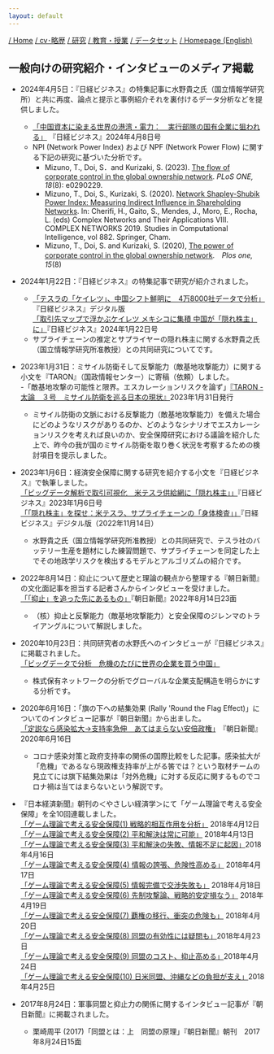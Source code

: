 ```yaml
---
layout: default
---
```

[/ Home](https://skurizaki.github.io/jpn/) [/ cv･略歴](./about.html) [/ 研究](http://www.f.waseda.jp/kurizaki/research.html) [/ 教育・授業](./teaching.html) [/ データセット](http://www.f.waseda.jp/kurizaki/data.html) [/ Homepage (English)](https://skurizaki.github.io/) 

## 一般向けの研究紹介・インタビューのメディア掲載
- 2024年4月5日：『日経ビジネス』の特集記事に水野貴之氏（国立情報学研究所）と共に再度、論点と提示と事例紹介それを裏付けるデータ分析などを提供しました。<br>
  - [「中国資本に染まる世界の港湾・電力：　実行部隊の国有企業に狙われる」](https://business.nikkei.com/atcl/NBD/19/special/01753/) 『日経ビジネス』2024年4月8日号<br>
  - NPI (Network Power Index) および NPF (Network Power Flow) に関する下記の研究に基づいた分析です。
    - Mizuno, T., Doi, S．and Kurizaki, S. (2023). [The flow of corporate control in the global ownership network](https://doi.org/10.1371/journal.pone.0290229). 
  _PLoS ONE, 18_(8): e0290229.
    - Mizuno, T., Doi, S., Kurizaki, S. (2020). [Network Shapley-Shubik Power Index: Measuring Indirect Influence in Shareholding Networks](https://doi.org/10.1007/978-3-030-36683-4_49). In: Cherifi, H., Gaito, S., Mendes, J., Moro, E., Rocha, L. (eds) Complex Networks and Their Applications VIII. COMPLEX NETWORKS 2019. Studies in Computational Intelligence, vol 882. Springer, Cham.
    - Mizuno, T., Doi, S. and Kurizaki, S. (2020), [The power of corporate control in the global ownership network](https://doi.org/10.1371/journal.pone.0237862).　_Plos one, 15_(8)

- 2024年1月22日：『日経ビジネス』の特集記事で研究が紹介されました。
  - [「テスラの「ケイレツ」、中国シフト鮮明に　4万8000社データで分析」](https://business.nikkei.com/atcl/gen/19/00600/011700004/?gift=gl7AsNnH5EboL51iixxT4iekKCYJ4eEgKXWYc2la2mw%253D&n_cid=nbpnb_gift)『日経ビジネス』デジタル版<br>
  [「取引先マップで浮かぶケイレツ メキシコに集積 中国が「隠れ株主」に」](https://business.nikkei.com/atcl/NBD/19/special/01678/)『日経ビジネス』2024年1月22日号<br>
  - サプライチェーンの推定とサプライヤーの隠れ株主に関する水野貴之氏（国立情報学研究所准教授）との共同研究についてです。<br>

- 2023年1月31日：ミサイル防衛そして反撃能力（敵基地攻撃能力）に関する小文を『TARON』（国政情報センター）に寄稿（依頼）しました。<br>
  -「敵基地攻撃の可能性と限界。エスカレーションリスクを論ず」[『TARON - 太論　３号　ミサイル防衛を巡る日本の現状』](https://www.kokuseijoho.jp/2023年/978-4-87760-270-3-2-3-3/)2023年1月31日発行<br>
  - ミサイル防衛の文脈における反撃能力（敵基地攻撃能力）を備えた場合にどのようなリスクがありるのか、どのようなシナリオでエスカレーションリスクを考えれば良いのか、安全保障研究における議論を紹介した上で、昨今の我が国のミサイル防衛を取り巻く状況を考察するための検討項目を提示しました。
  
- 2023年1月6日：経済安全保障に関する研究を紹介する小文を『日経ビジネス』で執筆しました。<br>
  [「ビッグデータ解析で取引可視化　米テスラ供給網に「隠れ株主」」](https://business.nikkei.com/atcl/NBD/19/00150/122600066/)『日経ビジネス』2023年1月6日号<br>
  [「「隠れ株主」を探せ：米テスラ、サプライチェーンの「身体検査」」](https://business.nikkei.com/atcl/gen/19/00351/110900058/)『日経ビジネス』デジタル版（2022年11月14日）
  - 水野貴之氏（国立情報学研究所准教授）との共同研究で、テスラ社のバッテリー生産を題材にした練習問題で、サプライチェーンを同定した上でその地政学リスクを検出するモデルとアルゴリズムの紹介です。<br>

- 2022年8月14日：抑止について歴史と理論の観点から整理する『朝日新聞』の文化面記事を担当する記者さんからインタビューを受けました。<br>
  [「「抑止」を追った先にあるもの」](https://www.dropbox.com/scl/fi/tnix5sm1mqaq1j38y8kv8/220814.pdf?rlkey=mg9136pnun5xmekigu1q0pqbk&dl=0)『朝日新聞』2022年8月14日23面<br>
  - （核）抑止と反撃能力（敵基地攻撃能力）と安全保障のジレンマのトライアングルについて解説しました。<br>

- 2020年10月23日：共同研究者の水野氏へのインタビューが『日経ビジネス』に掲載されました。<br>
  [「ビッグデータで分析　危機のたびに世界の企業を買う中国」](https://business.nikkei.com/atcl/gen/19/00141/101200013/)<br>
  - 株式保有ネットワークの分析でグローバルな企業支配構造を明らかにする分析です。<br>

- 2020年6月16日：「旗の下への結集効果 (Rally 'Round the Flag Effect)」についてのインタビュー記事が『朝日新聞』から出ました。<br>
  [「定説なら感染拡大→支持率急伸　あてはまらない安倍政権」](https://digital.asahi.com/articles/ASN6H72DRN62UHBI03H.html)　『朝日新聞』2020年6月16日<br>
  - コロナ感染対策と政府支持率の関係の国際比較をした記事。感染拡大が「危機」であるなら現政権支持率が上がる筈では？という取材チームの見立てには旗下結集効果は「対外危機」に対する反応に関するものでコロナ禍は当てはまらないという解説です。<br>


- 『日本経済新聞』朝刊の＜やさしい経済学＞にて「ゲーム理論で考える安全保障」を全10回連載しました。<br>
  [「ゲーム理論で考える安全保障(1) 戦略的相互作用を分析」](https://www.nikkei.com/article/DGXMZO29246470R10C18A4SHE000/) 2018年4月12日<br>
  [「ゲーム理論で考える安全保障(2) 平和解決は常に可能」](https://www.nikkei.com/article/DGXMZO29297390S8A410C1SHE000/) 2018年4月13日<br>
  [「ゲーム理論で考える安全保障(3) 平和解決の失敗、情報不足に起因」](https://www.nikkei.com/article/DGXMZO29345800T10C18A4SHE000/)2018年4月16日<br>
  [「ゲーム理論で考える安全保障(4) 情報の誇張、危険性高める」](https://www.nikkei.com/article/DGXMZO29427740W8A410C1SHE000/) 2018年4月17日<br>
  [「ゲーム理論で考える安全保障(5) 情報完備で交渉失敗も」](https://www.nikkei.com/article/DGKKZO29470160X10C18A4KE8000/) 2018年4月18日<br>
  [「ゲーム理論で考える安全保障(6) 先制攻撃論、戦略的安定損なう」](https://www.nikkei.com/article/DGXMZO29527380Y8A410C1SHE000/) 2018年4月19日<br>
  [「ゲーム理論で考える安全保障(7) 覇権の移行、衝突の危険も」](https://www.nikkei.com/article/DGKKZO29572880Z10C18A4KE8000/) 2018年4月20日<br>
  [「ゲーム理論で考える安全保障(8) 同盟の有効性には疑問も」](https://www.nikkei.com/article/DGXMZO29630610Q8A420C1SHE000/)2018年4月23日<br>
  [「ゲーム理論で考える安全保障(9) 同盟のコスト、抑止高める」](https://www.nikkei.com/article/DGXMZO29713350T20C18A4SHE000/)2018年4月24日<br>
  [「ゲーム理論で考える安全保障(10) 日米同盟、沖縄などの負担が支え」](https://www.nikkei.com/article/DGXMZO29760810U8A420C1SHE000/)2018年4月25日<br>


- 2017年8月24日：軍事同盟と抑止力の関係に関するインタビュー記事が『朝日新聞』に掲載されました。<br>
  - 栗崎周平 (2017)「同盟とは：上　同盟の原理」『朝日新聞』朝刊　2017年8月24日15面

